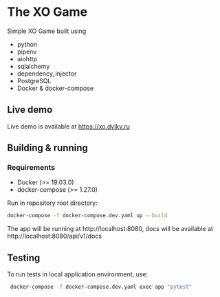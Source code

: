 # The XO Game
Simple XO Game built using
- python
- pipenv  
- aiohttp
- sqlalchemy
- dependency_injector  
- PostgreSQL
- Docker & docker-compose
## Live demo
Live demo is available at https://xo.dvlkv.ru
## Building & running
### Requirements
- Docker (>= 19.03.0)
- docker-compose (>= 1.27.0)

Run in repository root directory:
```bash
docker-compose -f docker-compose.dev.yaml up --build
```
The app will be running at http://localhost:8080, docs will be available at http://localhost:8080/api/v1/docs

## Testing
To run tests in local application environment, use:
```bash
 docker-compose -f docker-compose.dev.yaml exec app "pytest" 
```
